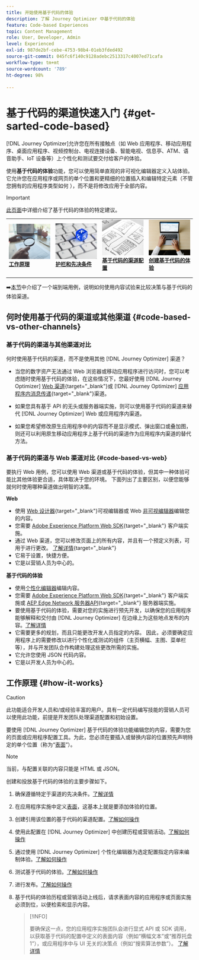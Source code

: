 ```yaml
---
title: 开始使用基于代码的体验
description: 了解 Journey Optimizer 中基于代码的体验
feature: Code-based Experiences
topic: Content Management
role: User, Developer, Admin
level: Experienced
exl-id: 987de2bf-cebe-4753-98b4-01eb3fded492
source-git-commit: 045fc6f140c9128adebc2513317c4007ed71cafa
workflow-type: tm+mt
source-wordcount: '789'
ht-degree: 98%

---
```


# 基于代码的渠道快速入门 {#get-sarted-code-based}

[!DNL Journey Optimizer]允许您在所有接触点（如 Web 应用程序、移动应用程序、桌面应用程序、视频控制台、电视连接设备、智能电视、信息亭、ATM、语音助手、IoT 设备等）上个性化和测试要交付给客户的体验。

使用&#x200B;**基于代码的体验**&#x200B;功能，您可以使用简单直观的非可视化编辑器定义入站体验。 它允许您在应用程序或网页的单个位置和更精细的位置插入和编辑特定元素（不管您拥有的应用程序类型如何 ），而不是将修改应用于全部内容。

<!--[!DNL Journey Optimizer] allows you to compose and deliver content on any inbound device in a developer-focused workflow. You can leverage all the personalization capabilities, and preview what will be published. The content can be static (images, text, JSON, HTML) or dynamic (offers, decisions, recommendations). You can also insert custom content actions in your omni-channel journeys.-->

>[!IMPORTANT]
>
>[此页面](code-based-prerequisites.md)中详细介绍了基于代码的体验的特定建议。


<!--Discover the detailed steps to create a code-based campaign in this video.-->

<table style="table-layout:fixed"><tr style="border: 0;">
<td>
<a href="#how-it-works">
<img alt="潜在客户" src="../assets/do-not-localize/privacy-audit.jpeg">
</a>
<div><a href="#how-it-works"><strong>工作原理</strong>
</div>
<p>
</td>
<td>
<a href="code-based-prerequisites.md">
<img alt="验证" src="../assets/do-not-localize/web-prerequisites.jpg">
</a>
<div>
<a href="code-based-prerequisites.md"><strong>护栏和先决条件</strong></a>
</div>
<p>
</td>
<td>
<a href="code-based-configuration.md">
<img alt="验证" src="../assets/do-not-localize/web-design.jpg">
</a>
<div>
<a href="code-based-implementation-samples.md"><strong>基于代码的渠道配置</strong></a>
</div>
<p>
</td>
<td>
<a href="create-code-based.md#create-code-based-campaign">
<img alt="不频繁" src="../assets/do-not-localize/web-create.jpg">
</a>
<div>
<a href="create-code-based.md#create-code-based-campaign"><strong>创建基于代码的体验</strong></a>
</div>
<p></td>
</tr></table>

<!--[Learn how to create a code-based campaign in this video](#video)-->

➡️[本节](../experience-decisioning/experience-decisioning-uc.md)中介绍了一个端到端用例，说明如何使用内容试验来比较决策与基于代码的体验渠道。

## 何时使用基于代码的渠道或其他渠道 {#code-based-vs-other-channels}

### 基于代码的渠道与其他渠道对比

何时使用基于代码的渠道，而不是使用其他 [!DNL Journey Optimizer] 渠道？

* 当您的数字资产无法通过 Web 浏览器或移动应用程序进行访问时，您可以考虑随时使用基于代码的体验，在这些情况下，您最好使用 [!DNL Journey Optimizer] [Web 渠道](../web/get-started-web.md){target="_blank"}或 [!DNL Journey Optimizer] [应用程序内消息传递](../in-app/get-started-in-app.md){target="_blank"}渠道。

<!--* You can use the code-based channel as an alternative to the [!DNL Journey Optimizer] web channel if your website cannot be loaded into the [web designer](../web/web-visual-editor.md){target="_blank"} visual editor or if you cannot use the [browser extension](../web/web-prerequisites.md#visual-authoring-prerequisites){target="_blank"} that powers visual authoring for web channel.-->

* 如果您具有基于 API 的无头或服务器端实施，则可以使用基于代码的渠道来替代 [!DNL Journey Optimizer] Web 或应用程序内渠道。

* 如果您希望修改原生应用程序中的内容而不是显示模式、弹出窗口或叠加图，则还可以利用原生移动应用程序上基于代码的渠道作为应用程序内渠道的替代方法。

### 基于代码的渠道与 Web 渠道对比 {#code-based-vs-web}

要执行 Web 用例，您可以使用 Web 渠道或基于代码的体验，但其中一种体验可能比其他体验更合适，具体取决于您的环境。 下面列出了主要区别，以便您能够就何时使用哪种渠道做出明智的决策。

**Web**

* 使用 [Web 设计器](../web/web-visual-editor.md){target="_blank"}可视编辑器或 Web [非可视编辑器](../web/web-non-visual-editor.md)编辑您的内容。
* 您需要 [Adobe Experience Platform Web SDK](https://experienceleague.adobe.com/docs/platform-learn/implement-web-sdk/overview.html?lang=zh-Hans){target="_blank"} 客户端实施。
  <!--* You need the [Adobe Experience Cloud Visual Editing Helper](https://chrome.google.com/webstore/detail/adobe-experience-cloud-vi/kgmjjkfjacffaebgpkpcllakjifppnca){target="_blank"} extension installed on your web browser. [Learn more](../web/web-prerequisites.md){target="_blank"}-->
* 通过 Web 渠道，您可以修改页面上的所有内容，并且有一个预定义列表，可用于进行更改。 [了解详情](../web/web-visual-editor.md){target="_blank"}
* 它易于设置，快捷方便。
* 它是以营销人员为中心的。

**基于代码的体验**

* 使用[个性化编辑器](create-code-based.md#edit-code)编辑内容。
* 您需要 [Adobe Experience Platform Web SDK](https://experienceleague.adobe.com/docs/platform-learn/implement-web-sdk/overview.html?lang=zh-Hans){target="_blank"} 客户端实施或 [AEP Edge Network 服务器API](https://experienceleague.adobe.com/docs/experience-platform/edge-network-server-api/data-collection/interactive-data-collection.html?lang=zh-Hans){target="_blank"} 服务器端实施。
* 要使用基于代码的体验，需要对您的实施进行预先开发，以确保您的应用程序能够解释和交付由 [!DNL Journey Optimizer] 在边缘上为这些地点发布的内容。[了解详情](code-based-surface.md)
* 它需要更多的规划，而且只能更改开发人员指定的内容。 因此，必须要确定应用程序上的需要修改以进行个性化或测试的组件（主页横幅、主图、菜单栏等），并与开发团队合作构建处理这些更改所需的实施。
* 它允许您使用 JSON 代码内容。
* 它是以开发人员为中心的。

## 工作原理 {#how-it-works}

>[!CAUTION]
>
>此功能适合开发人员和/或经验丰富的用户。具有一定代码编写技能的营销人员可以使用此功能，前提是开发团队处理渠道配置和初始设置。

要使用 [!DNL Journey Optimizer] 基于代码的体验功能编辑您的内容，需要为您的页面或应用程序配置工具。为此，您必须在要插入或替换内容的位置预先声明特定的单个位置（称为“[表面](code-based-surface.md)”）。

>[!NOTE]
>
>当前，与配置关联的内容只能是 HTML 或 JSON。

创建和投放基于代码的体验的主要步骤如下。

1. 确保遵循特定于渠道的先决条件。[了解详情](code-based-prerequisites.md)

1. 在应用程序实施中定义[表面](code-based-surface.md#surface-definition)，这基本上就是要添加体验的位置。

1. 创建引用该位置的基于代码的渠道配置。[了解如何操作](code-based-configuration.md#create-code-based-configuration)

1. 使用此配置在 [!DNL Journey Optimizer] 中创建历程或营销活动。[了解如何操作](create-code-based.md#create-code-based-campaign)

1. 通过使用 [!DNL Journey Optimizer] 个性化编辑器为选定配置指定内容来编制体验。[了解如何操作](create-code-based.md#edit-code)

1. 测试基于代码的体验。[了解如何操作](test-code-based.md)

1. 进行发布。[了解如何操作](publish-code-based.md)

1. 基于代码的体验历程或营销活动上线后，请求表面内容的应用程序或页面实施必须到位，以便检索和显示内容。

   >[!INFO]
   >
   >要确保这一点，您的应用程序实施团队会进行显式 API 或 SDK 调用，以获取基于代码的配置中定义的表面内容（例如“横幅文本”或“推荐托盘 1”），或应用程序中与 UI 无关的决策点（例如“搜索算法参数”）。<!--In this case, the implementation team is responsible for rendering or otherwise interpreting and acting on the returned content.--> [了解详情](code-based-implementation-samples.md)

